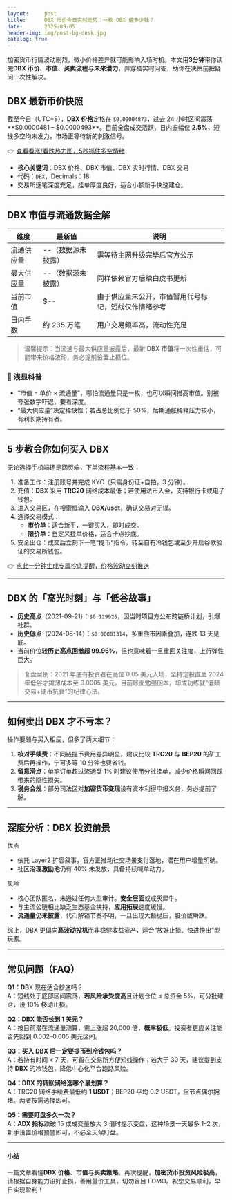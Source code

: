 ```yaml
---
layout:     post
title:      DBX 币价今日实时走势：一枚 DBX 值多少钱？
date:       2025-09-05
header-img: img/post-bg-desk.jpg
catalog: true
---
```


加密货币行情波动剧烈，微小价格差异就可能影响入场时机。本文用**3分钟**带你读完**DBX 币价**、**市值**、**买卖流程**与**未来潜力**，并穿插实时问答，助你在决策前把疑问一次性解决。

## DBX 最新币价快照

截至今日（UTC+8），**DBX 价格**定格在 `$0.00004873`，过去 24 小时区间震荡**$0.0000481 – $0.0000493**。目前全盘成交活跃，日内振幅仅 **2.5%**，短线多空均未发力，市场正等待新的刺激信号。

👉 [查看看涨/看跌热力图，5秒抓住多空情绪](https://okxdog.com/)

- **核心关键词**：DBX 价格、DBX 市值、DBX 实时行情、DBX 交易
- 代码：`DBX`，Decimals：18  
- 交易所逐笔深度充足，挂单厚度良好，适合小额新手快速建仓。

---

## DBX 市值与流通数据全解

| 维度         | 最新值              | 说明                                                         |
|--------------|---------------------|--------------------------------------------------------------|
| 流通供应量   | --（数据源未披露）  | 需等待主网升级完毕后官方公示                                 |
| 最大供应量   | --（数据源未披露）  | 同样依赖官方后续白皮书更新                                   |
| 当前市值     | $--                 | 由于供应量未公开，市值暂用代号标记，短线仅作情绪参考         |
| 日内手数     | 约 235 万笔         | 用户交易频率高，流动性充足                                   |

> 温馨提示：当流通与最大供应量披露后，最新 **DBX 市值**将一次性重估，可能带来价格波动，务必提前设置止损位。

### 📜 浅显科普
- “市值 = 单价 × 流通量”，哪怕流通量只是一枚，也可以瞬间推高市值。别被夸张数字吓退，要看深度。
- “最大供应量”决定稀缺性；若占总比例低于 50%，后期通胀稀释压力较小，有利长期持有者。

---

## 5 步教会你如何买入 DBX

无论选择手机端还是网页端，下单流程基本一致：

1. 准备工作：注册账号并完成 KYC（只需身份证+自拍，3 分钟）。
2. 充值：**DB**X 采用 **TRC20** 网络成本最低；若使用法币入金，支持银行卡或电子钱包。
3. 进入交易区，在搜索框输入 **DBX/usdt**，确认交易对无误。
4. 选择交易模式：
   - **市价单**：适合新手，一键买入，即时成交。
   - **限价单**：自定义挂单价格，适合卡点抄底。
5. 安全出仓：成交后立刻下一笔“提币”指令，转至自有冷钱包或至少开启谷歌验证的交易所钱包。

👉 [点此一分钟生成专属抄底提醒，价格波动立刻推送](https://okxdog.com/)

---

## DBX 的「高光时刻」与「低谷故事」

- **历史高点**（2021-09-21）：`$0.129926`，因当时项目方公布跨链桥计划，引爆社群。
- **历史低点**（2024-08-14）：`$0.00001314`，多重熊市因素叠加，连跌 13 天见底。
- 当前价位**较历史高点回撤超 99.96%**，但也意味着一旦重回关注度，上行弹性巨大。

> 复盘案例：2021 年底有投资者在高位 0.05 美元入场，坚持定投直至 2024 年低谷才摊薄成本至 0.0005 美元，目前账面勉强回本，却成功练就“低频交易+硬币抗衰”的纪律心法。

---

## 如何卖出 DBX 才不亏本？

操作要领与买入相反，但多了两大细节：

1. **核对手续费**：不同链提币费用差异明显，建议比较 **TRC20** 与 **BEP20** 的矿工费后再操作，宁可多等 10 分钟也要省钱。
2. **留意滑点**：单笔订单超过流通盘 1% 时建议使用分批挂单，减少价格瞬间回踩带来的隐性损失。
3. **税务合规**：部分司法区对**加密货币变现**设有资本利得申报义务，务必提前了解。

---

## 深度分析：DBX 投资前景

优点  
- 依托 Layer2 扩容叙事，官方正推动社交场景支付落地，潜在用户增量明确。  
- 社区**治理激励池**仍有 40% 未发放，具备持续喊单动力。  

风险  
- 核心团队匿名，未通过任何大型审计。**安全层面**或成灰犀牛。  
- 与主流公链相比缺乏生态基金扶持，**应用拓展**速度缓慢。  
- **流通量仍未披露**，代币解锁节奏不明，一旦出现大额抛压，股价或瞬跌。

综上，DBX 更偏向**高波动投机**而非稳健收益资产，适合“放好止损、快进快出”型玩家。

---

## 常见问题（FAQ）

**Q1：DB**X 现在适合抄底吗？  
A：短线处于底部区间震荡，**若风险承受度高**且计划仓位 ≤ 总资金 5%，可分批建仓，设 10% 移动止损。

**Q2：DBX 能否长到 1 美元？**  
A：按目前潜在流通量测算，需上涨超 20,000 倍，**概率极低**。投资者更应关注能否先回到 0.002–0.005 美元区间。

**Q3：买入 DBX 后一定要提币到冷钱包吗？**  
A：若持有时间 < 7 天，可留在交易所方便短线操作；若大于 30 天，建议提到支持 **DBX** 的冷钱包，降低中心化平台跑路风险。

**Q4：DBX 的转账网络选哪个最划算？**  
A：TRC20 网络手续费最低约 **1 USDT**；BEP20 平均 0.2 USDT，但节点偶尔拥堵。两者按需选择即可。

**Q5：需要盯盘多久一次？**  
A：**ADX 指标**跌破 15 或成交量放大 3 倍时提示变盘，这种场景一天最多 1–2 次，新手设置价格预警即可，不必全天候盯盘。

---

#### 小结

一篇文章看懂**DBX 价格**、**市值**与**买卖策略**。再次提醒，**加密货币投资风险极高**，请根据自身能力设好止损，善用量价工具，切勿盲目 FOMO。祝您交易顺利，早日实现盈利！